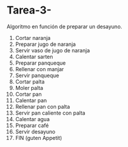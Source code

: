# Tarea-3-
Algoritmo en función de preparar un desayuno. 

1. Cortar naranja
2. Preparar jugo de naranja
3. Servir vaso de jugo de naranja
4. Calentar sarten 
5. Preparar panqueque 
6. Rellenar con manjar 
7. Servir panqueque
8. Cortar palta
9. Moler palta
10. Cortar pan
11. Calentar pan 
12. Rellenar pan con palta
13. Servir pan caliente con palta 
14. Calentar agua
15. Preparar café
16. Servir desayuno
0. FIN (guten Appetit)
